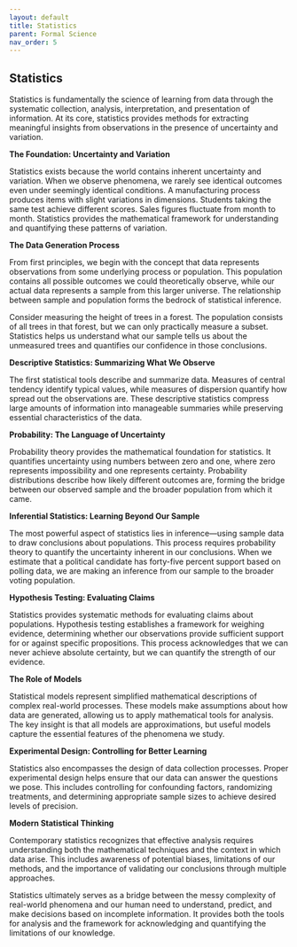```yaml
---
layout: default
title: Statistics
parent: Formal Science
nav_order: 5
---
```


## Statistics

Statistics is fundamentally the science of learning from data through the systematic collection, analysis, interpretation, and presentation of information. At its core, statistics provides methods for extracting meaningful insights from observations in the presence of uncertainty and variation.

**The Foundation: Uncertainty and Variation**

Statistics exists because the world contains inherent uncertainty and variation. When we observe phenomena, we rarely see identical outcomes even under seemingly identical conditions. A manufacturing process produces items with slight variations in dimensions. Students taking the same test achieve different scores. Sales figures fluctuate from month to month. Statistics provides the mathematical framework for understanding and quantifying these patterns of variation.

**The Data Generation Process**

From first principles, we begin with the concept that data represents observations from some underlying process or population. This population contains all possible outcomes we could theoretically observe, while our actual data represents a sample from this larger universe. The relationship between sample and population forms the bedrock of statistical inference.

Consider measuring the height of trees in a forest. The population consists of all trees in that forest, but we can only practically measure a subset. Statistics helps us understand what our sample tells us about the unmeasured trees and quantifies our confidence in those conclusions.

**Descriptive Statistics: Summarizing What We Observe**

The first statistical tools describe and summarize data. Measures of central tendency identify typical values, while measures of dispersion quantify how spread out the observations are. These descriptive statistics compress large amounts of information into manageable summaries while preserving essential characteristics of the data.

**Probability: The Language of Uncertainty**

Probability theory provides the mathematical foundation for statistics. It quantifies uncertainty using numbers between zero and one, where zero represents impossibility and one represents certainty. Probability distributions describe how likely different outcomes are, forming the bridge between our observed sample and the broader population from which it came.

**Inferential Statistics: Learning Beyond Our Sample**

The most powerful aspect of statistics lies in inference—using sample data to draw conclusions about populations. This process requires probability theory to quantify the uncertainty inherent in our conclusions. When we estimate that a political candidate has forty-five percent support based on polling data, we are making an inference from our sample to the broader voting population.

**Hypothesis Testing: Evaluating Claims**

Statistics provides systematic methods for evaluating claims about populations. Hypothesis testing establishes a framework for weighing evidence, determining whether our observations provide sufficient support for or against specific propositions. This process acknowledges that we can never achieve absolute certainty, but we can quantify the strength of our evidence.

**The Role of Models**

Statistical models represent simplified mathematical descriptions of complex real-world processes. These models make assumptions about how data are generated, allowing us to apply mathematical tools for analysis. The key insight is that all models are approximations, but useful models capture the essential features of the phenomena we study.

**Experimental Design: Controlling for Better Learning**

Statistics also encompasses the design of data collection processes. Proper experimental design helps ensure that our data can answer the questions we pose. This includes controlling for confounding factors, randomizing treatments, and determining appropriate sample sizes to achieve desired levels of precision.

**Modern Statistical Thinking**

Contemporary statistics recognizes that effective analysis requires understanding both the mathematical techniques and the context in which data arise. This includes awareness of potential biases, limitations of our methods, and the importance of validating our conclusions through multiple approaches.

Statistics ultimately serves as a bridge between the messy complexity of real-world phenomena and our human need to understand, predict, and make decisions based on incomplete information. It provides both the tools for analysis and the framework for acknowledging and quantifying the limitations of our knowledge.
